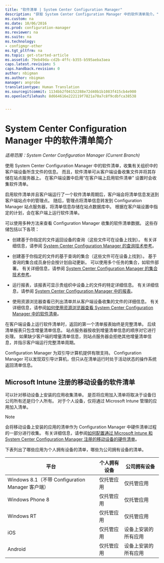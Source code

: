 ```yaml
---
title: "软件清单 | System Center Configuration Manager"
description: "获取 System Center Configuration Manager 中的软件清单简介。"
ms.custom: na
ms.date: 10/06/2016
ms.prod: configuration-manager
ms.reviewer: na
ms.suite: na
ms.technology:
- configmgr-other
ms.tgt_pltfrm: na
ms.topic: get-started-article
ms.assetid: 79eb49da-cd2b-4ffc-b355-b595aeba3aea
caps.latest.revision: 5
caps.handback.revision: 0
author: nbigman
ms.author: nbigman
manager: angrobe
translationtype: Human Translation
ms.sourcegitcommit: 1134bb2f04152288e72d40b1b1083f415cb4e900
ms.openlocfilehash: 8d664616e222119f7821a70a7c8f9cdbfca38538


---
```

# <a name="introduction-to-software-inventory-in-system-center-configuration-manager"></a>System Center Configuration Manager 中的软件清单简介

*适用范围：System Center Configuration Manager (Current Branch)*

使用 System Center Configuration Manager 中的软件清单，收集有关组织中的客户端设备所含文件的信息。 而且，软件清单可从客户端设备收集文件并将其存储在站点服务器上。 在客户端设置中启用“在客户端上启用软件清单”  设置时会收集软件清单。  

 启用软件清单并且客户端运行了一个软件清单周期后，客户端会将清单信息发送到客户端站点中的管理点。 随后，管理点将清单信息转发到 Configuration Manager 站点服务器，将清单信息存储在站点数据库中。 根据在客户端设置中指定的计划，会在客户端上运行软件清单。  

 可以使用多种方法来查看 Configuration Manager 收集的软件清单数据。 这些存储包括以下各项：  

-   创建基于你指定的文件返回设备的查询（这些文件可在设备上找到）。 有关详细信息，请参阅 [System Center Configuration Manager 的查询技术参考](../../../../core/servers/manage/queries-technical-reference.md)。  

-   创建基于你指定的文件的基于查询的集合（这些文件可在设备上找到）。 基于查询的集合成员身份会按计划自动更新。 可以使用多个任务的集合，如软件部署。 有关详细信息，请参阅 [System Center Configuration Manager 的集合技术参考](../../../../core/clients/manage/collections/collections-technical-reference.md)。  

-   运行报表，该报表可显示贵组织中设备上的文件的特定详细信息。 有关详细信息，请参阅 [System Center Configuration Manager 中的报表](../../../../core/servers/manage/reporting.md)。  

-   使用资源浏览器查看已列出清单并从客户端设备收集的文件的详细信息。 有关详细信息，请参阅[如何使用资源浏览器查看 System Center Configuration Manager 中的软件清单](../../../../core/clients/manage/inventory/use-resource-explorer-to-view-software-inventory.md)。  

 在客户端设备上运行软件清单时，返回的第一个清单报表始终是完整清单。 后续清单报表只包含增量清单信息。 站点服务器按收到增量清单信息的顺序对它进行处理。 如果缺少客户端的增量清单信息，则站点服务器会拒绝其他增量清单信息，并指示客户端运行完整清单周期。  

 Configuration Manager 为双引导计算机提供有限支持。 Configuration Manager 可以发现双引导计算机，但只从在清单运行时处于活动状态的操作系统返回清单信息。  

## <a name="software-inventory-for-mobile-devices-enrolled-with-microsoft-intune"></a>Microsoft Intune 注册的移动设备的软件清单  
 可以针对移动设备上安装的应用收集清单。 是否将应用加入清单将取决于设备归公司所有还是归个人所有。 对于个人设备，仅将通过 Microsoft Intune 管理的应用加入清单。  

> [!NOTE]  
>  会将移动设备上安装的应用的清单作为 Configuration Manager 中硬件清单过程的一部分进行收集。 有关详细信息，请参阅[如何配置通过 Microsoft Intune 和 System Center Configuration Manager 注册的移动设备的硬件清单](../../../../core/clients/manage/inventory/mobile-device-hardware-inventory-hybrid.md)。  

 下表列出了哪些应用为个人拥有设备的清单，哪些为公司拥有设备的清单。  

|平台|个人拥有设备|公司拥有设备|  
|--------------|---------------------------------|--------------------------------|  
|Windows 8.1（不带 Configuration Manager 客户端）|仅托管应用|仅托管应用|  
|Windows Phone 8|仅托管应用|仅托管应用|  
|Windows RT|仅托管应用|仅托管应用|  
|iOS|仅托管应用|设备上安装的所有应用|  
|Android|仅托管应用|设备上安装的所有应用|  



<!--HONumber=Nov16_HO1-->


